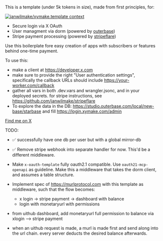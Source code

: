 This is a template (under 5k tokens in size), made from first principles, for:

[![janwilmake/xymake.template context](https://badge.forgithub.com/janwilmake/xymake.template)](https://uithub.com/janwilmake/xymake.oauth-stripe-template)

- Secure login via X OAuth
- User managment via dorm (powered by [outerbase](https://outerbase.com))
- Stripe payment processing (powered by [stripeflare](https://github.com/janwilmake/stripeflare))

Use this boilerplate fore easy creation of apps with subscribers or features behind one-time payment.

To use this:

- make a client at https://developer.x.com
- make sure to provide the right "User authentication settings", specifically the callback URLs should include https://your-worker.com/callback
- gather all vars in both .dev.vars and wrangler.jsonc, and in your deployed secrets. for stripe instructions, see https://github.com/janwilmake/stripeflare
- To explore the data in the DB: https://studio.outerbase.com/local/new-base/starbase and fill https://login.xymake.com/admin

[Find me on X](https://x.com/janwilmake)

TODO:

- ✅ successfully have one db per user but with a global mirror-db

- ✅ Remove stripe webhook into separate handler for now. This'd be a different middleware.

- Make `x-oauth-template` fully oauth2.1 compatible. Use `oauth21-mcp-openapi` as guideline. Make this a middleware that takes the dorm client, and assumes a table structure.

- Implement spec of https://murlprotocol.com with this template as middleware, such that the flow becomes:

  - x login -> stripe payment -> dashboard with balance
  - login with monetaryurl with permissions

- from uithub dashboard, add monetaryurl full permission to balance via xlogin --> stripe payment

- when an uithub request is made, a murl is made first and send along into the url chain. every server deducts the desired balance afterwards.
